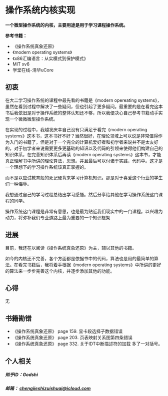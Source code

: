 # 操作系统内核实现

**一个微型操作系统的内核，主要用途是用于学习课程操作系统。**

**参考书籍：**

* 《操作系统真象还原》
* 《modern operating systems》
* 《x86汇编语言：从实模式到保护模式》
* MIT xv6
* 学堂在线-清华uCore

## 初衷

在大二学习操作系统的课程中最先看的书籍是《modern opereating systems》，虽然在看到过程中解决了一些疑问，但也引起了更多疑问。最重要的是在看完这本书后我依旧是对于操作系统的整体认知还不够，所以我便决心自己参考书籍动手实现一个微微微型操作系统。

在实现的过程中，我越发庆幸自己没有只满足于看完《modern operating systems》这本书，这本书好不好？当然很好，在理论领域上可以说是非常值得作为入门的书籍了，但是对于一个完全的计算机爱好者和初学者来说并不是太友好的，对于初学者来说需要更多更基础的知识以及代码的引领来使得他们构建自己的知识体系，在完善知识体系后再读《modern operating systems》这本书，才能真正理解书中所讲的理论算法，思想。并且最后可以付诸于实践，代码中。这才是一个理想下的学习操作系统该真正掌握的。

而不是以应试教育般的死记硬背来学习计算机知识。那是对于喜爱这个行业的学生们一种侮辱。

我想通过自己的学习过程总结出学习感悟。然后分享给其他在学习操作系统这门课程的同学。

操作系统这门课程是非常有意思，也是最为贴近我们现实中的一门课程。以兴趣为动力，将弥补我们专业道路上最为重要的一个知识框架

## 进展

目前，我还在以阅读《操作系统真象还原》为主，辅以其他的书籍。

如今的内核还不完善，各个方面都是依据书中的代码，算法也是用的最简单的算法。在看完书籍后，我将着手根据《modern operating systems》中所讲的更好的算法来一步步完善这个内核，并逐步添加其他的功能。


## 心得

无


## 书籍勘错

* 《操作系统真象还原》 page 159. 显卡段选择子数据错误
* 《操作系统真象还原》 page 203. 页表映射关系图第四条错误
* 《操作系统真象还原》 page 332. 关于IDT中断描述符的加载 多了一对括号。










## 个人相关

##### 知乎ID：Godshi
##### 邮箱： chengjieshizuishuai@icloud.com
